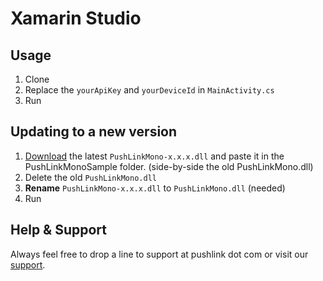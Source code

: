 # Xamarin Studio

## Usage

1. Clone
2. Replace the `yourApiKey` and `yourDeviceId` in `MainActivity.cs`
3. Run

## Updating to a new version

1. [Download](https://www.pushlink.com/docs.xhtml#monodroid) the latest `PushLinkMono-x.x.x.dll` and paste it in the PushLinkMonoSample folder. (side-by-side the old PushLinkMono.dll)
2. Delete the old `PushLinkMono.dll`
3. **Rename** `PushLinkMono-x.x.x.dll` to `PushLinkMono.dll` (needed)
4. Run

## Help & Support

Always feel free to drop a line to support at pushlink dot com or visit our [support](https://www.pushlink.com/support.xhtml).
